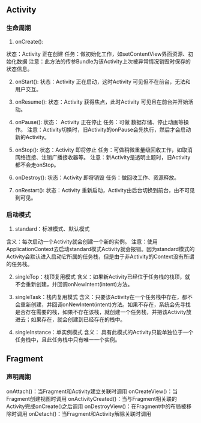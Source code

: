 ## Activity

### 生命周期

1. onCreate():

状态：Activity 正在创建
任务：做初始化工作，如setContentView界面资源、初始化数据
注意：此方法的传参Bundle为该Activity上次被异常情况销毁时保存的状态信息。

2. onStart():
状态：Activity 正在启动，这时Activity 可见但不在前台，无法和用户交互。

3. onResume():
状态：Activity 获得焦点，此时Activity 可见且在前台并开始活动。

4. onPause():
状态： Activity 正在停止
任务：可做 数据存储、停止动画等操作。
注意：Activity切换时，旧Activity的onPause会先执行，然后才会启动新的Activity。

5. onStop():
状态：Activity 即将停止
任务：可做稍微重量级回收工作，如取消网络连接、注销广播接收器等。
注意：新Activity是透明主题时，旧Activity都不会走onStop。

6. onDestroy():
状态：Activity 即将销毁
任务：做回收工作、资源释放。

7. onRestart():
状态：Activity 重新启动，Activity由后台切换到前台，由不可见到可见。

### 启动模式

1. standard：标准模式、默认模式

含义：每次启动一个Activity就会创建一个新的实例。
注意：使用ApplicationContext去启动standard模式Activity就会报错。因为standard模式的Activity会默认进入启动它所属的任务栈，但是由于非Activity的Context没有所谓的任务栈。

2. singleTop：栈顶复用模式
含义：如果新Activity已经位于任务栈的栈顶，就不会重新创建，并回调onNewIntent(intent)方法。

3. singleTask：栈内复用模式
含义：只要该Activity在一个任务栈中存在，都不会重新创建，并回调onNewIntent(intent)方法。如果不存在，系统会先寻找是否存在需要的栈，如果不存在该栈，就创建一个任务栈，并把该Activity放进去；如果存在，就会创建到已经存在的栈中。

4. singleInstance：单实例模式
含义： 具有此模式的Activity只能单独位于一个任务栈中，且此任务栈中只有唯一一个实例。

## Fragment 

### 声明周期

onAttach()：当Fragment和Activity建立关联时调用
onCreateView()：当Fragment创建视图时调用
onActivityCreated()：当与Fragment相关联的Activity完成onCreate()之后调用
onDestroyView()：在Fragment中的布局被移除时调用
onDetach()：当Fragment和Activity解除关联时调用